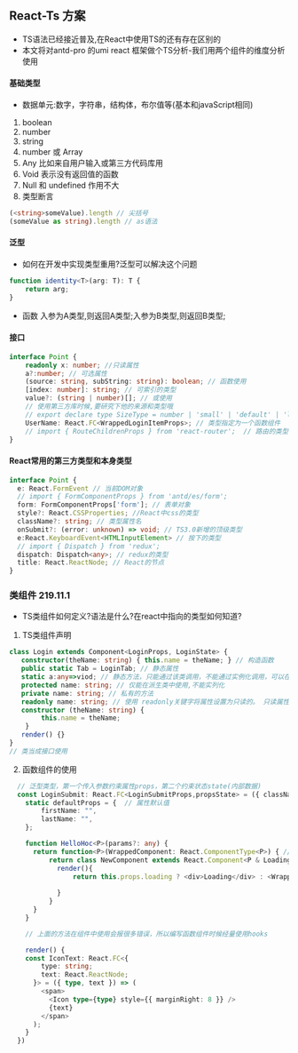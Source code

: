 ## React-Ts 方案
- TS语法已经接近普及,在React中使用TS的还有存在区别的
- 本文将对antd-pro 的umi react 框架做个TS分析-我们用两个组件的维度分析使用


#### 基础类型
- 数据单元:数字，字符串，结构体，布尔值等(基本和javaScript相同)
1. boolean 
2. number 
3. string 
4. number 或  Array<number>
5. Any 比如来自用户输入或第三方代码库用
6. Void 表示没有返回值的函数
7. Null 和 undefined 作用不大
8. 类型断言  
```ts
(<string>someValue).length // 尖括号
(someValue as string).length // as语法
```

#### 泛型
- 如何在开发中实现类型重用?泛型可以解决这个问题
```ts
function identity<T>(arg: T): T {
    return arg;
}
```
- 函数 入参为A类型,则返回A类型;入参为B类型,则返回B类型;

#### 接口
```ts
interface Point {
    readonly x: number; //只读属性
    a?:number; // 可选属性
    (source: string, subString: string): boolean; // 函数使用
    [index: number]: string; // 可索引的类型
    value?: (string | number)[]; // 或使用
    // 使用第三方库时候,要研究下他的来源和类型哦
    // export declare type SizeType = number | 'small' | 'default' | 'large'; // 未使用的
    UserName: React.FC<WrappedLoginItemProps>; // 类型指定为一个函数组件
    // import { RouteChildrenProps } from 'react-router';  // 路由的类型
}

```

#### React常用的第三方类型和本身类型
```ts
interface Point {
  e: React.FormEvent // 当前DOM对象
  // import { FormComponentProps } from 'antd/es/form';
  form: FormComponentProps['form']; // 表单对象
  style?: React.CSSProperties; //React中css的类型
  className?: string; // 类型属性名
  onSubmit?: (error: unknown) => void; // TS3.0新增的顶级类型
  e:React.KeyboardEvent<HTMLInputElement> // 按下的类型
  // import { Dispatch } from 'redux';
  dispatch: Dispatch<any>; // redux的类型
  title: React.ReactNode; // React的节点
}
```

### 类组件 219.11.1
- TS类组件如何定义?语法是什么?在react中指向的类型如何知道?

1. TS类组件声明
```ts
class Login extends Component<LoginProps, LoginState> {
   constructor(theName: string) { this.name = theName; } // 构造函数
   public static Tab = LoginTab; // 静态属性
   static a:any=>viod; // 静态方法，只能通过该类调用，不能通过实例化调用，可以在派生中使用
   protected name: string; // 仅能在派生类中使用,不能实列化
   private name: string; // 私有的方法
   readonly name: string; // 使用 readonly关键字将属性设置为只读的。 只读属性必须在声明时或构造函数里被初始化。
   constructor (theName: string) {
        this.name = theName;
    }
   render() {}
}
// 类当成接口使用
```

2. 函数组件的使用
```ts
  // 泛型类型，第一个传入参数约束属性props，第二个约束状态state(内部数据)
  const LoginSubmit: React.FC<LoginSubmitProps,propsState> = ({ className, ...rest }) => {   // React.FC泛型
    static defaultProps = {  // 属性默认值
        firstName: "",
        lastName: "",
    };

    function HelloHoc<P>(params?: any) {
      return function<P>(WrappedComponent: React.ComponentType<P>) { // P表示被包装组件的属性的类型
          return class NewComponent extends React.Component<P & Loading>{ // 这里使用交叉类型，为新组件增加一些属性,接口Loading定义了新增的属性声明
            render(){
                return this.props.loading ? <div>Loading</div> : <WrappedComponent {...this.props as P}/>
    
            }
          }
      }
    }

    // 上面的方法在组件中使用会报很多错误，所以编写函数组件时候经量使用hooks

    render() {
    const IconText: React.FC<{
        type: string;
        text: React.ReactNode;
      }> = ({ type, text }) => (
        <span>
          <Icon type={type} style={{ marginRight: 8 }} />
          {text}
        </span>
      );
    }
  })
```